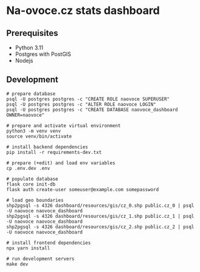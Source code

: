 # Na-ovoce.cz stats dashboard

## Prerequisites

* Python 3.11
* Postgres with PostGIS
* Nodejs

## Development

    # prepare database
    psql -U postgres postgres -c "CREATE ROLE naovoce SUPERUSER"
    psql -U postgres postgres -c "ALTER ROLE naovoce LOGIN"
    psql -U postgres postgres -c "CREATE DATABASE naovoce_dashboard OWNER=naovoce"

    # prepare and activate virtual environment
    python3 -m venv venv
    source venv/bin/activate

    # install backend dependencies
    pip install -r requirements-dev.txt

    # prepare (+edit) and load env variables
    cp .env.dev .env

    # populate database
    flask core init-db
    flask auth create-user someuser@example.com somepassword

    # load geo boundaries
    shp2pgsql -s 4326 dashboard/resources/gis/cz_0.shp public.cz_0 | psql -U naovoce naovoce_dashboard
    shp2pgsql -s 4326 dashboard/resources/gis/cz_1.shp public.cz_1 | psql -U naovoce naovoce_dashboard
    shp2pgsql -s 4326 dashboard/resources/gis/cz_2.shp public.cz_2 | psql -U naovoce naovoce_dashboard

    # install frontend dependencies
    npx yarn install

    # run development servers
    make dev
